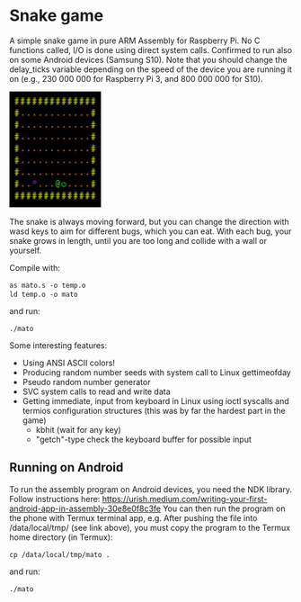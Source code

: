 # Snake game
A simple snake game in pure ARM Assembly for Raspberry Pi. No C functions called, I/O is done using direct system calls.
Confirmed to run also on some Android devices (Samsung S10). Note that you should change the delay_ticks variable depending on the
speed of the device you are running it on (e.g., 230 000 000 for Raspberry Pi 3, and 800 000 000 for S10).

![Snake game](https://github.com/haperofi/asm_snake/blob/main/giffed_snake.gif)

The snake is always moving forward, but you can change the
direction with wasd keys to aim for different bugs, which you can eat. With each bug, your snake grows
in length, until you are too long and collide with a wall or yourself.

Compile with:
```
as mato.s -o temp.o
ld temp.o -o mato
```
and run:
```
./mato
```
Some interesting features:
* Using ANSI ASCII colors!
* Producing random number seeds with system call to Linux gettimeofday
* Pseudo random number generator
* SVC system calls to read and write data
* Getting immediate, input from keyboard in Linux using ioctl syscalls and termios configuration structures (this was by far the hardest part in the game)
  * kbhit (wait for any key)
  * "getch"-type check the keyboard buffer for possible input


## Running on Android
To run the assembly program on Android devices, you need the NDK library. Follow instructions here: https://urish.medium.com/writing-your-first-android-app-in-assembly-30e8e0f8c3fe
You can then run the program on the phone with Termux terminal app, e.g. After pushing the file into /data/local/tmp/ (see link above), you must copy the program to the Termux home directory (in Termux):

```
cp /data/local/tmp/mato .
```
and run:
```
./mato
```

